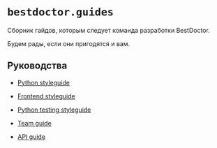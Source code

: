# `bestdoctor.guides`

Сборник гайдов, которым следует команда разработки BestDoctor.

Будем рады, если они пригодятся и вам.

## Руководства

- [Python styleguide](https://github.com/best-doctor/guides/blob/master/guides/python_styleguide.md)

- [Frontend styleguide](https://github.com/best-doctor/guides/blob/master/guides/frontend_styleguide.md)

- [Python testing styleguide](https://github.com/best-doctor/guides/blob/master/guides/python_test_styleguide.md)

- [Team guide](https://github.com/best-doctor/guides/blob/master/guides/team_guide.md)

- [API guide](https://github.com/best-doctor/guides/blob/master/guides/api_guide.md)
